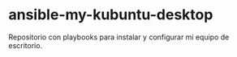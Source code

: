 # ansible-my-kubuntu-desktop
Repositorio con playbooks para instalar y configurar mi equipo de escritorio.
